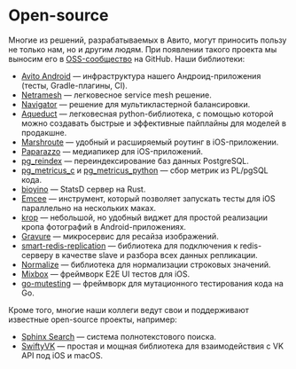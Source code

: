 # Open-source

Многие из решений, разрабатываемых в Авито, могут приносить пользу не только нам, но и другим людям. При появлении такого проекта мы выносим его в [OSS-сообщество](https://github.com/avito-tech) на GitHub. Наши библиотеки:
- [Avito Android](https://github.com/avito-tech/avito-android) — инфраструктура нашего Андроид-приложения (тесты, Gradle-плагины, CI).
- [Netramesh](https://github.com/avito-tech/netramesh) — легковесное service mesh решение.
- [Navigator](https://github.com/avito-tech/navigator) — решение для мультикластерной балансировки.
- [Aqueduct](https://github.com/avito-tech/aqueduct) — легковесная python-библиотека, c помощью которой можно создавать быстрые и эффективные пайплайны для моделей в продакшне.
- [Marshroute](https://github.com/avito-tech/Marshroute) — удобный и расширяемый роутинг в iOS-приложении.
- [Paparazzo](https://github.com/avito-tech/Paparazzo) — медиапикер для iOS-приложений.
- [pg_reindex](https://github.com/avito-tech/pg_reindex) — переиндексирование баз данных PostgreSQL.
- [pg_metricus_c](https://github.com/avito-tech/pg_metricus_c) и [pg_metricus_python](https://github.com/avito-tech/pg_metricus_python) — сбор метрик из PL/pgSQL кода.
- [bioyino](https://github.com/avito-tech/bioyino) — StatsD сервер на Rust.
- [Emcee](https://github.com/avito-tech/Emcee) — инструмент, который позволяет запускать тесты для iOS параллельно на нескольких маках.
- [krop](https://github.com/avito-tech/krop) — небольшой, но удобный виджет для простой реализации кропа фотографий в Android-приложениях.
- [Gravure](https://github.com/avito-tech/gravure) — микросервис для ресайза изображений.
- [smart-redis-replication](https://github.com/avito-tech/smart-redis-replication) — библиотека для подключения к redis-серверу в качестве slave и разбора всех данных репликации.
- [Normalize](https://github.com/avito-tech/normalize.git) — библиотека для нормализации строковых значений.
- [Mixbox](https://github.com/avito-tech/Mixbox) — фреймворк E2E UI тестов для iOS.
- [go-mutesting](https://github.com/avito-tech/go-mutesting) — фреймворк для мутационного тестирования кода на Go.

Кроме того, многие наши коллеги ведут свои и поддерживают известные open-source проекты, например:

- [Sphinx Search](http://sphinxsearch.com) — система полнотекстового поиска.
- [SwiftyVK](https://github.com/SwiftyVK/SwiftyVK) — простая и мощная библиотека для взаимодействия с VK API под iOS и macOS.
